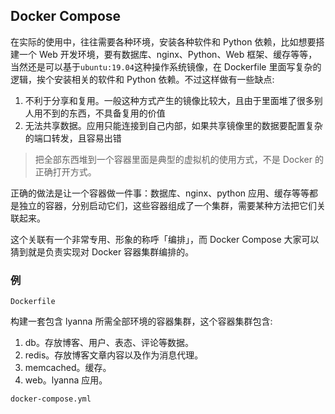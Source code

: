## Docker Compose

在实际的使用中，往往需要各种环境，安装各种软件和 Python 依赖，比如想要搭建一个 Web 开发环境，要有数据库、nginx、Python、Web 框架、缓存等等，当然还是可以基于`ubuntu:19.04`这种操作系统镜像，在 Dockerfile 里面写复杂的逻辑，挨个安装相关的软件和 Python 依赖。不过这样做有一些缺点:

1. 不利于分享和复用。一般这种方式产生的镜像比较大，且由于里面堆了很多别人用不到的东西，不具备复用的价值
2. 无法共享数据。应用只能连接到自己内部，如果共享镜像里的数据要配置复杂的端口转发，且容易出错

>  把全部东西堆到一个容器里面是典型的虚拟机的使用方式，不是 Docker 的正确打开方式。

正确的做法是让一个容器做一件事：数据库、nginx、python 应用、缓存等等都是独立的容器，分别启动它们，这些容器组成了一个集群，需要某种方法把它们关联起来。

这个关联有一个非常专用、形象的称呼「编排」，而 Docker Compose 大家可以猜到就是负责实现对 Docker 容器集群编排的。

### 例

`Dockerfile`

构建一套包含 lyanna 所需全部环境的容器集群，这个容器集群包含:

1. db。存放博客、用户、表态、评论等数据。
2. redis。存放博客文章内容以及作为消息代理。
3. memcached。缓存。
4. web。lyanna 应用。

`docker-compose.yml`